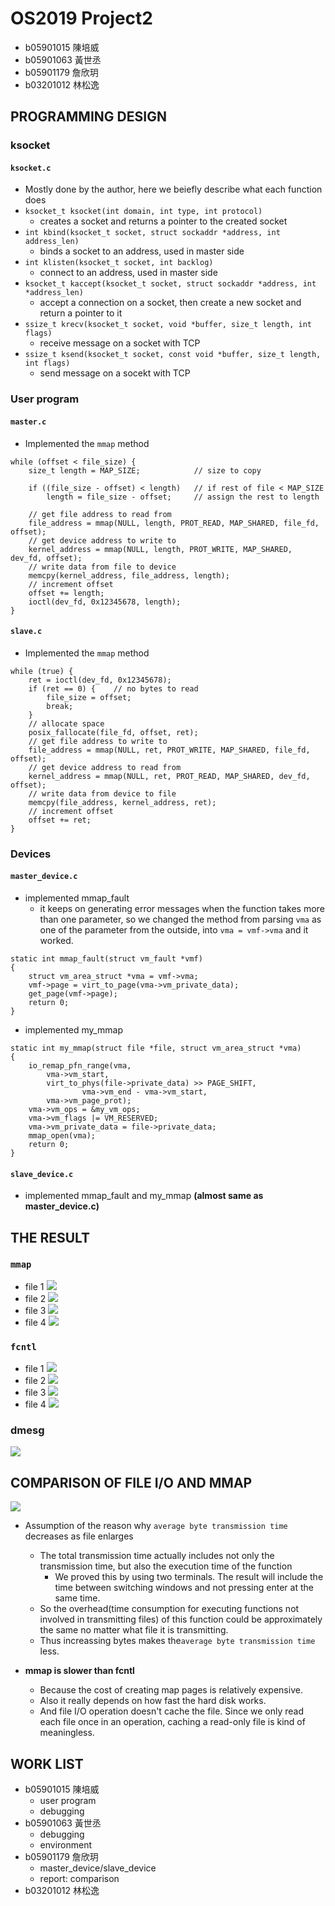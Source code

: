 # OS2019 Project2

- b05901015 陳培威
- b05901063 黃世丞
- b05901179 詹欣玥
- b03201012 林松逸

PROGRAMMING DESIGN
----
### ksocket
#### `ksocket.c`
- Mostly done by the author, here we beiefly describe what each function does
- `ksocket_t ksocket(int domain, int type, int protocol)`
    - creates a socket and returns a pointer to the created socket 
- `int kbind(ksocket_t socket, struct sockaddr *address, int address_len)`
    - binds a socket to an address, used in master side
- `int klisten(ksocket_t socket, int backlog)`
    - connect to an address, used in master side
- `ksocket_t kaccept(ksocket_t socket, struct sockaddr *address, int *address_len)`
    - accept a connection on a socket, then create a new socket and return a pointer to it
- `ssize_t krecv(ksocket_t socket, void *buffer, size_t length, int flags)`
    - receive message on a socket with TCP
- `ssize_t ksend(ksocket_t socket, const void *buffer, size_t length, int flags)`
    - send message on a socekt with TCP

### User program
#### `master.c`
- Implemented the `mmap` method
```clike=
while (offset < file_size) {
    size_t length = MAP_SIZE;            // size to copy

    if ((file_size - offset) < length)   // if rest of file < MAP_SIZE
        length = file_size - offset;     // assign the rest to length
        
    // get file address to read from
    file_address = mmap(NULL, length, PROT_READ, MAP_SHARED, file_fd, offset);
    // get device address to write to
    kernel_address = mmap(NULL, length, PROT_WRITE, MAP_SHARED, dev_fd, offset);
    // write data from file to device
    memcpy(kernel_address, file_address, length);
    // increment offset
    offset += length;
    ioctl(dev_fd, 0x12345678, length);
}
```
#### `slave.c`
- Implemented the `mmap` method
```clike=
while (true) {
    ret = ioctl(dev_fd, 0x12345678);
    if (ret == 0) {    // no bytes to read
        file_size = offset;
        break;
    }
    // allocate space
    posix_fallocate(file_fd, offset, ret);
    // get file address to write to
    file_address = mmap(NULL, ret, PROT_WRITE, MAP_SHARED, file_fd, offset);
    // get device address to read from
    kernel_address = mmap(NULL, ret, PROT_READ, MAP_SHARED, dev_fd, offset);
    // write data from device to file
    memcpy(file_address, kernel_address, ret);
    // increment offset
    offset += ret;
}
```

### Devices
#### `master_device.c`
- implemented mmap_fault
    - it keeps on generating error messages when the function takes more than one parameter, so we changed the method from parsing `vma` as one of the parameter from the outside, into `vma = vmf->vma` and it worked.
```clike=
static int mmap_fault(struct vm_fault *vmf)
{
	struct vm_area_struct *vma = vmf->vma;
	vmf->page = virt_to_page(vma->vm_private_data);
	get_page(vmf->page);
	return 0;
}

```
- implemented my_mmap
```c=
static int my_mmap(struct file *file, struct vm_area_struct *vma)
{
	io_remap_pfn_range(vma,
		vma->vm_start,
		virt_to_phys(file->private_data) >> PAGE_SHIFT,
                vma->vm_end - vma->vm_start,
		vma->vm_page_prot);
	vma->vm_ops = &my_vm_ops;
	vma->vm_flags |= VM_RESERVED;
	vma->vm_private_data = file->private_data;
	mmap_open(vma);
	return 0;
}
```
#### `slave_device.c`
- implemented mmap_fault and my_mmap <b>(almost same as master_device.c)</b>


THE RESULT
----
### `mmap`
- file 1
![](https://i.imgur.com/yft9pJb.png)
- file 2
![](https://i.imgur.com/wNSVyIt.png)
- file 3
![](https://i.imgur.com/mtMFkmC.png)
- file 4
![](https://i.imgur.com/VsXu7fc.png)


### `fcntl`
- file 1
![](https://i.imgur.com/Z04zUaT.png)
- file 2
![](https://i.imgur.com/HmEo0z9.png)
- file 3
![](https://i.imgur.com/jUZMzAs.png)
- file 4
![](https://i.imgur.com/rqjQOGe.png)

### dmesg
![](https://i.imgur.com/Ln3mn1P.png)



COMPARISON OF FILE I/O AND MMAP
----

![](https://i.imgur.com/6m7NyDE.png)


- Assumption of the reason why `average byte transmission time` decreases as file enlarges
    - The total transmission time actually includes not only the transmission time, but also the execution time of the function
        - We proved this by using two terminals. The result will include the time between switching windows and not pressing enter at the same time.
    - So the overhead(time consumption for executing functions not involved in transmitting files) of this function could be approximately the same no matter what file it is transmitting.
    - Thus increassing bytes makes the`average byte transmission time` less.

- <b>mmap is slower than fcntl</b>
    - Because the cost of creating map pages is relatively expensive.
    - Also it really depends on how fast the hard disk works.
    - And file I/O operation doesn't cache the file. Since we only read each file once in an operation, caching a read-only file is kind of meaningless.

WORK LIST
----
- b05901015 陳培威
    - user program
    - debugging
- b05901063 黃世丞
    - debugging
    - environment
- b05901179 詹欣玥
    - master_device/slave_device
    - report: comparison
- b03201012 林松逸
